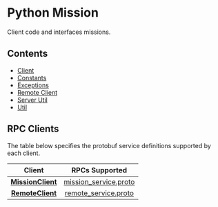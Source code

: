 <!--
Copyright (c) 2020 Boston Dynamics, Inc.  All rights reserved.

Downloading, reproducing, distributing or otherwise using the SDK Software
is subject to the terms and conditions of the Boston Dynamics Software
Development Kit License (20191101-BDSDK-SL).
-->

# Python Mission

Client code and interfaces missions.

## Contents

* [Client](client)
* [Constants](constants)
* [Exceptions](exceptions)
* [Remote Client](remote_client)
* [Server Util](server_util)
* [Util](util)

## RPC Clients
The table below specifies the protobuf service definitions supported by each client.

| Client | RPCs Supported  |
|:------:|:-------------:|
| [**MissionClient**](./client.py) | [mission_service.proto](../../../../../protos/bosdyn/api/mission/mission_service.proto) |
| [**RemoteClient**](./remote_client.py) | [remote_service.proto](../../../../../protos/bosdyn/api/mission/remote_service.proto) |
